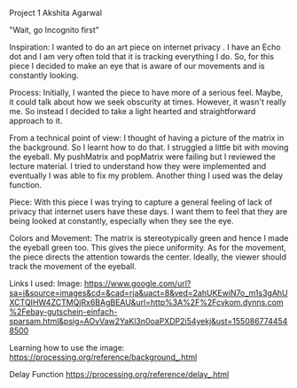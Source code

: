 Project 1
Akshita Agarwal

"Wait, go Incognito first”


Inspiration: 
I wanted to do an art piece on internet privacy . I have an Echo dot and I am very often told that it is tracking everything I do. 
So, for this piece I decided to make an eye that is aware of our movements and is constantly looking.

Process: 
Initially, I wanted the piece to have more of a serious feel. Maybe, it could talk about how we seek obscurity at times. 
However, it wasn't really me. So instead I decided to take a light hearted and straightforward approach to it. 

From a technical point of view: 
I thought of having a picture of the matrix in the background. So I learnt how to do that.
 I struggled a little bit with moving the eyeball. My pushMatrix and popMatrix were failing but I reviewed the lecture material. I tried to understand how they were implemented and eventually I was able to fix my problem. 
Another thing I used was the delay function. 


Piece: 
With this piece I was trying to capture a general feeling of lack of privacy that internet users have these days. I want them to feel that they are being looked at constantly, especially when they see the eye. 


Colors and Movement: 
The matrix is stereotypically green and hence I made the eyeball green too. This gives the piece uniformity.
As for the movement, the piece directs the attention towards the center.  Ideally, the viewer should track the movement of the eyeball. 


Links I used: 
Image: 
https://www.google.com/url?sa=i&source=images&cd=&cad=rja&uact=8&ved=2ahUKEwiN7o_m1s3gAhUXCTQIHW4ZCTMQjRx6BAgBEAU&url=http%3A%2F%2Fcvkom.dynns.com%2Febay-gutschein-einfach-sparsam.html&psig=AOvVaw2YaKl3n0oaPXDP2i54yekj&ust=1550867744548500

Learning how to use the image:
https://processing.org/reference/background_.html

Delay Function
https://processing.org/reference/delay_.html
